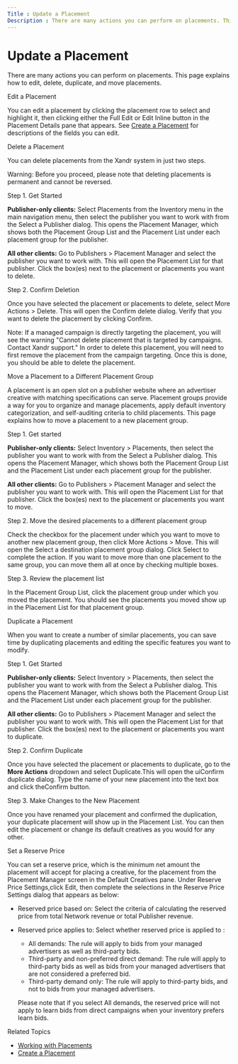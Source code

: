 ```yaml
---
Title : Update a Placement
Description : There are many actions you can perform on placements. This page explains
---
```



# Update a Placement



There are many actions you can perform on placements. This page explains
how to edit, delete, duplicate, and move placements.

Edit a Placement

You can edit a placement by clicking the placement row to select and
highlight it, then clicking either the Full
Edit or Edit Inline button in
the Placement Details pane that
appears. See
<a href="create-a-placement.html" class="xref">Create a Placement</a>
for descriptions of the fields you can edit.

Delete a Placement

You can delete placements from the Xandr system
in just two steps.



Warning: Before you proceed, please
note that deleting placements is permanent and cannot be reversed.



Step 1. Get Started

**Publisher-only clients:** Select
Placements from the
Inventory menu in the main
navigation menu, then select the publisher you want to work with from
the Select a Publisher dialog. This opens the
Placement Manager, which shows
both the Placement Group List and the
Placement List under each placement
group for the publisher.

**All other clients:** Go to
Publishers
 \>  Placement Manager
and select the publisher you want to work with. This will open the
Placement List for that publisher.
Click the box(es) next to the placement or placements you want to
delete.

Step 2. Confirm Deletion

Once you have selected the placement or placements to delete, select
More
Actions \> Delete. This
will open the Confirm delete
dialog. Verify that you want to delete the placement by clicking
Confirm.



Note: If a managed campaign is directly
targeting the placement, you will see the warning "Cannot delete
placement that is targeted by campaigns. Contact
Xandr support." In order to delete this
placement, you will need to first remove the placement from the campaign
targeting. Once this is done, you should be able to delete the
placement.



Move a Placement to a Different Placement Group

A placement is an open slot on a publisher website where an advertiser
creative with matching specifications can serve. Placement groups
provide a way for you to organize and manage placements, apply default
inventory categorization, and self-auditing criteria to child
placements. This page explains how to move a placement to a new
placement group.

Step 1. Get started

**Publisher-only clients:** Select
Inventory
\> Placements, then select the
publisher you want to work with from the
Select a Publisher dialog. This
opens the Placement Manager, which
shows both the Placement Group
List and the Placement List
under each placement group for the publisher.

**All other clients:** Go to
Publishers
 \>  Placement Manager
and select the publisher you want to work with. This will open the
Placement List for that publisher.
Click the box(es) next to the placement or placements you want to move.

Step 2. Move the desired placements to a different placement group

Check the checkbox for the placement under which you want to move to
another new placement group, then click
More Actions
 \>  Move. This will
open the Select a destination placement
group dialog. Click Select to
complete the action. If you want to move more than one placement to the
same group, you can move them all at once by checking multiple boxes.

Step 3. Review the placement list

In the Placement Group List, click the
placement group under which you moved the placement. You should see the
placements you moved show up in the
Placement List for that placement
group.

Duplicate a Placement

When you want to create a number of similar placements, you can save
time by duplicating placements and editing the specific features you
want to modify.

Step 1. Get Started

**Publisher-only clients:** Select
Inventory
\> Placements, then select the
publisher you want to work with from the
Select a Publisher dialog. This
opens the Placement Manager, which
shows both the Placement Group
List and the Placement List
under each placement group for the publisher.

**All other clients:** Go to
Publishers
 \>  Placement Manager
and select the publisher you want to work with. This will open the
Placement List for that publisher.
Click the box(es) next to the placement or placements you want to
duplicate.

Step 2. Confirm Duplicate

Once you have selected the placement or placements to duplicate, go to
the **More Actions** dropdown and select
Duplicate.This will open the
uiConfirm duplicate dialog. Type the
name of your new placement into the text box and click
theConfirm button.

Step 3. Make Changes to the New Placement

Once you have renamed your placement and confirmed the duplication, your
duplicate placement will show up in the Placement List. You can then
edit the placement or change its default creatives as you would for any
other.

Set a Reserve Price



You can set a reserve price, which is the minimum net amount the
placement will accept for placing a creative, for the placement from the
Placement Manager screen in the
Default Creatives pane. Under
Reserve Price Settings,click
Edit, then complete the selections in
the Reserve Price Settings dialog that
appears as below:

- Reserved price based on: Select
  the criteria of calculating the reserved price from total
  Network revenue or total
  Publisher revenue.
- Reserved price applies to:
  Select whether reserved price is applied to :
  - All demands: The rule will
    apply to bids from your managed advertisers as well as third-party
    bids.
  - Third-party and non-preferred direct
    demand: The rule will apply to third-party bids as well as
    bids from your managed advertisers that are not considered a
    preferred bid.
  - Third-party demand only: The
    rule will apply to third-party bids, and not to bids from your
    managed advertisers.

  Please note that if you select All
  demands, the reserved price will not apply to learn bids from
  direct campaigns when your inventory prefers learn bids.



Related Topics

- <a href="working-with-placements.html" class="xref">Working with
  Placements</a>
- <a href="create-a-placement.html" class="xref">Create a Placement</a>





